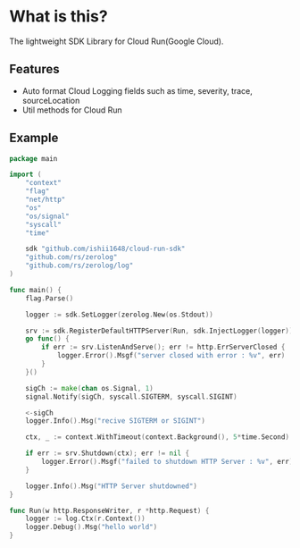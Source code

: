 # What is this?

The lightweight SDK Library for Cloud Run(Google Cloud).

## Features

- Auto format Cloud Logging fields such as time, severity, trace, sourceLocation
- Util methods for Cloud Run

## Example

```go
package main

import (
	"context"
	"flag"
	"net/http"
	"os"
	"os/signal"
	"syscall"
	"time"

	sdk "github.com/ishii1648/cloud-run-sdk"
	"github.com/rs/zerolog"
	"github.com/rs/zerolog/log"
)

func main() {
	flag.Parse()

	logger := sdk.SetLogger(zerolog.New(os.Stdout))

	srv := sdk.RegisterDefaultHTTPServer(Run, sdk.InjectLogger(logger))
	go func() {
		if err := srv.ListenAndServe(); err != http.ErrServerClosed {
			logger.Error().Msgf("server closed with error : %v", err)
		}
	}()

	sigCh := make(chan os.Signal, 1)
	signal.Notify(sigCh, syscall.SIGTERM, syscall.SIGINT)

	<-sigCh
	logger.Info().Msg("recive SIGTERM or SIGINT")

	ctx, _ := context.WithTimeout(context.Background(), 5*time.Second)

	if err := srv.Shutdown(ctx); err != nil {
		logger.Error().Msgf("failed to shutdown HTTP Server : %v", err)
	}

	logger.Info().Msg("HTTP Server shutdowned")
}

func Run(w http.ResponseWriter, r *http.Request) {
	logger := log.Ctx(r.Context())
	logger.Debug().Msg("hello world")
}
```
